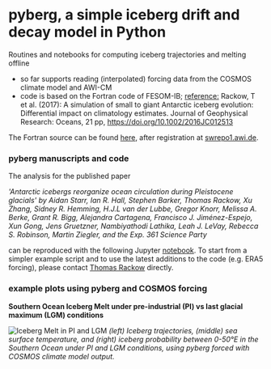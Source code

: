 # pyberg, a simple iceberg drift and decay model in Python
Routines and notebooks for computing iceberg trajectories and melting offline

- so far supports reading (interpolated) forcing data from the COSMOS climate model and AWI-CM
- code is based on the Fortran code of FESOM-IB; [reference:](https://doi.org/10.1002/2016JC012513) Rackow, T et al. (2017): A simulation of small to giant Antarctic iceberg evolution: Differential impact on climatology estimates. Journal of Geophysical Research: Oceans, 21 pp, https://doi.org/10.1002/2016JC012513

The Fortran source can be found [here](https://swrepo1.awi.de/scm/viewvc.php/trunk/src/?root=fesom-ib), after registration at [swrepo1.awi.de](https://swrepo1.awi.de).

### pyberg manuscripts and code

The analysis for the published paper

<em>'Antarctic icebergs reorganize ocean circulation during Pleistocene glacials' by
Aidan Starr, Ian R. Hall, Stephen Barker, Thomas Rackow, Xu Zhang, Sidney R. Hemming,
H.J.L van der Lubbe, Gregor Knorr, Melissa A. Berke, Grant R. Bigg, Alejandra Cartagena,
Francisco J. Jiménez-Espejo, Xun Gong, Jens Gruetzner, Nambiyathodi Lathika, Leah J.
LeVay, Rebecca S. Robinson, Martin Ziegler, and the Exp. 361 Science Party</em>


can be reproduced with the following Jupyter [notebook](pyberg_SouthernOceanLead_saveSST_MELT_TRAJ.ipynb). To start from a simpler example script
and to use the latest additions to the code (e.g. ERA5 forcing), please contact [Thomas Rackow](mailto:trackow@awi.de?subject=[GitHub]%20Pyberg%20source) directly.

### example plots using pyberg and COSMOS forcing

**Southern Ocean Iceberg Melt under pre-industrial (PI) vs last glacial maximum (LGM) conditions**

![Iceberg Melt in PI and LGM](./pyberg_example.jpg)
<em>(left) Iceberg trajectories, (middle) sea surface temperature, and (right) iceberg probability between 0-50°E in the Southern Ocean under PI and LGM conditions, using pyberg forced with COSMOS climate model output.</em>
